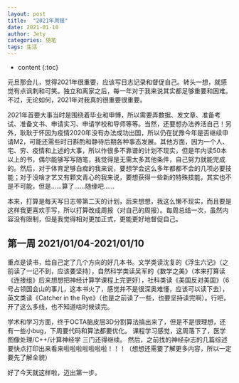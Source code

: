 ```yaml
---
layout: post
title:  "2021年周报"
date: 2021-01-10
author: Jety
categories: 随笔
tags: 生活
---
```


* content
{:toc}

元旦那会儿，觉得2021年很重要，应该写日志记录和督促自己。转头一想，就感觉有点讽刺和可笑。独立和离家之后，每一年对于我来说其实都足够重要和困难。不过，无论如何，2021年对我真的很重要很重要。

2021年首要大事当时是围绕着毕业和申博，所以需要弄数据、发文章、准备考试、准备文书、申请实习、申请学校和导师等等。当然，还要想办法养活自己！另外，耿耿于怀因为疫情2020年没有办法成功出国，所以仍在犹豫今年是否继续申请M2，可能还需些时日斟酌和静待后期各种事态发展。其他方面，因为一个人、宅、穷、疫情和上述的大事，所以作很多不靠谱的计划不现实，但是年内读50本以上的书，偶尔能够写写随笔，我觉得是无需太多其他条件，自己努力就能完成的。然后，对于体育足够白痴的我来说，要想学会这么多年都都不会的几项必要技能；对于没啥才艺又有颗文青心的我来说，要想获得一些新的特殊技能，其实也不是不可能，但是……算了……随缘吧……

本来，打算是每天写日志带第二天的计划，后来想想，我这么懒不现实，而且要是这样我更喜欢手写，所以打算改成周报（对自己的周报）。每周总结一次，虽然内容没有限制，但是我觉得相对更加正式，更能更好地督促自己。

<!--more-->

## 第一周 2021/01/04-2021/01/10

重点是读书，给自己定了几个方向的好几本书。文学类读沈复的《浮生六记》（之前读了一记不到，应该要坚持），自然科学类读吴军的《数学之美》（本来打算读《连接组》后来想想把神经计算学课程上完更好），社科类读《美国反对美国》（6号占领国会山的事儿，这本书火了，感觉并不是很深奥难懂，应该可以读下去），英文类读《Catcher in the Rye》（也是之前读了一些，也要坚持读完啊）。行吧，开了这么多线，也不知道啥时候读完。

学术和学习方面，终于OCTA脑皮层3D分割算法搞出来了，但是不是很理想，还有一些小bug，下周要代码和算法都要优化。
课程学习感觉，这周落下了，医学图像处理/C++/计算神经学 三门还得继续。
然后，之前找的神经杂志的几篇综述要快点打印出来看来啦啦啦啦啦啦啦！！！（想想还需要了解更多内容，所以一定要先了解全貌）

好了今天就这样啦，迈出第一步。

